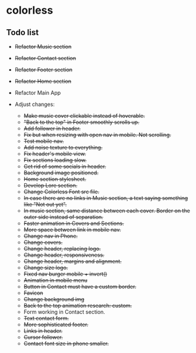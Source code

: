 # colorless

## Todo list

- ~~Refactor Music section~~
- ~~Refactor Contact section~~
- ~~Refactor Footer section~~
- ~~Refactor Home section~~
- Refactor Main App


- Adjust changes:
  - ~~Make music cover clickable instead of hoverable.~~
  - ~~"Back to the top" in Footer smoothly scrolls up.~~
  - ~~Add follower in header.~~
  - ~~Fix but when resizing with open nav in mobile. Not scrolling.~~
  - ~~Test mobile nav.~~
  - ~~Add noise texture to everything.~~
  - ~~Fix header's mobile view.~~
  - ~~Fix sections loading slow.~~
  - ~~Get rid of some socials in header.~~
  - ~~Background image positioned.~~
  - ~~Home section stylesheet.~~
  - ~~Develop Lore section.~~
  - ~~Change Colorless Font src file.~~
  - ~~In case there are no links in Music section, a text saying something like "Not out yet".~~
  - ~~In music section, same distance between each cover. Border on the outer side instead of separation.~~
  - ~~Faster animation in Covers and Sections.~~
  - ~~More space between link in mobile nav.~~
  - ~~Change nav in Phone.~~
  - ~~Change covers.~~
  - ~~Change header, replacing logo.~~
  - ~~Change header, responsiveness.~~
  - ~~Change header, margins and alignment.~~
  - ~~Change size logo.~~
  - ~~Fixed nav burger mobile + invert()~~
  - ~~Animation in mobile menu~~
  - ~~Button in Contact must have a custom border.~~
  - ~~Favicon~~
  - ~~Change background img~~
  - ~~Back to the top animation research: custom.~~
  - Form working in Contact section.
  - ~~Text contact form.~~
  - ~~More sophisticated footer.~~
  - ~~Links in header.~~
  - ~~Cursor follower.~~
  - ~~Contact font size in phone smaller.~~